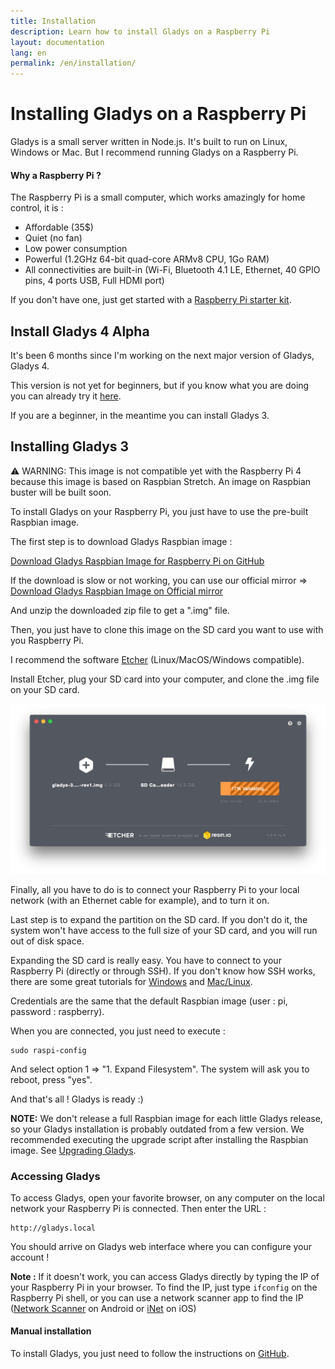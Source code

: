 ```yaml
---
title: Installation
description: Learn how to install Gladys on a Raspberry Pi
layout: documentation
lang: en
permalink: /en/installation/
---
```


# Installing Gladys on a Raspberry Pi

Gladys is a small server written in Node.js. It's built to run on Linux, Windows or Mac. But I recommend running Gladys on a Raspberry Pi.

#### Why a Raspberry Pi ?

The Raspberry Pi is a small computer, which works amazingly for home control, it is :

- Affordable (35\$)
- Quiet (no fan)
- Low power consumption
- Powerful (1.2GHz 64-bit quad-core ARMv8 CPU, 1Go RAM)
- All connectivities are built-in (Wi-Fi, Bluetooth 4.1 LE, Ethernet, 40 GPIO pins, 4 ports USB, Full HDMI port)

If you don't have one, just get started with a [Raspberry Pi starter kit](https://www.amazon.com/gp/product/B01C6Q2GSY/ref=as_li_qf_sp_asin_il_tl?ie=UTF8&tag=gladproj-20&camp=1789&creative=9325&linkCode=as2&creativeASIN=B01C6Q2GSY&linkId=8cf1724b55f8212f6525f60ea55975af).

## Install Gladys 4 Alpha

It's been 6 months since I'm working on the next major version of Gladys, Gladys 4.

This version is not yet for beginners, but if you know what you are doing you can already try it [here](/en/article/first-alpha-gladys-4).

If you are a beginner, in the meantime you can install Gladys 3.

## Installing Gladys 3

⚠️ WARNING: This image is not compatible yet with the Raspberry Pi 4 because this image is based on Raspbian Stretch. An image on Raspbian buster will be built soon.

To install Gladys on your Raspberry Pi, you just have to use the pre-built Raspbian image.

The first step is to download Gladys Raspbian image :

[Download Gladys Raspbian Image for Raspberry Pi on GitHub](https://bit.ly/gladys-3-8-0-rev2)

If the download is slow or not working, you can use our official mirror => [Download Gladys Raspbian Image on Official mirror](https://bit.ly/gladys-3-8-0-rev2-mirror-fr2)

And unzip the downloaded zip file to get a ".img" file.

Then, you just have to clone this image on the SD card you want to use with you Raspberry Pi.

I recommend the software [Etcher](https://etcher.io/) (Linux/MacOS/Windows compatible).

Install Etcher, plug your SD card into your computer, and clone the .img file on your SD card.

<img src="/assets/images/pages/installation/etcher.png" alt="Etcher Gladys Raspberry Pi" class="img-responsive" />

Finally, all you have to do is to connect your Raspberry Pi to your local network (with an Ethernet cable for example), and to turn it on.

Last step is to expand the partition on the SD card. If you don't do it, the system won't have access to the full size of your SD card, and you will run out of disk space.

Expanding the SD card is really easy. You have to connect to your Raspberry Pi (directly or through SSH). If you don't know how SSH works, there are some great tutorials for [Windows](https://www.raspberrypi.org/documentation/remote-access/ssh/windows.md) and [Mac/Linux](https://www.raspberrypi.org/documentation/remote-access/ssh/unix.md).

Credentials are the same that the default Raspbian image (user : pi, password : raspberry).

When you are connected, you just need to execute :

    sudo raspi-config

And select option 1 => "1\. Expand Filesystem". The system will ask you to reboot, press "yes".

And that's all ! Gladys is ready :)

**NOTE:** We don't release a full Raspbian image for each little Gladys release, so your Gladys installation is probably outdated from a few version. We recommended executing the upgrade script after installing the Raspbian image. See [Upgrading Gladys](/en/installation/upgrading-gladys/).

### Accessing Gladys

To access Gladys, open your favorite browser, on any computer on the local network your Raspberry Pi is connected. Then enter the URL :

    http://gladys.local

You should arrive on Gladys web interface where you can configure your account !

**Note :** If it doesn't work, you can access Gladys directly by typing the IP of your Raspberry Pi in your browser. To find the IP, just type `ifconfig` on the Raspberry Pi shell, or you can use a network scanner app to find the IP ([Network Scanner](https://play.google.com/store/apps/details?id=com.easymobile.lan.scanner&hl=fr) on Android or [iNet](https://itunes.apple.com/fr/app/inet-network-scanner/id340793353?mt=8) on iOS)

#### Manual installation

To install Gladys, you just need to follow the instructions on [GitHub](https://github.com/gladysassistant/Gladys).

